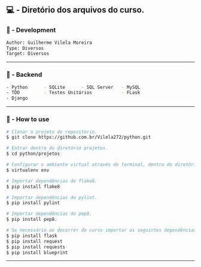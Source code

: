 ## :computer: - Diretório dos arquivos do curso.

### :scroll: - Development

```bash
Author: Guilherme Vilela Moreira
Type: Diversos
Target: Diversos
```
---
### :japanese_ogre: - Backend
```bash
- Python      - SQLite      - SQL Server   - MySQL
- TDD         - Testes Unitários           - FLask
- Django
```
---
### :wave: - How to use
```bash
# Clonar o projeto do repositório.
$ git clone https://github.com.br/Vilela272/python.git

# Entrar dentro do diretório projetos.
$ cd python/projetos

# Configurar o ambiente virtual através do terminal, dentro do diretório projetos.
$ virtualenv env

# Importar dependências do flake8.
$ pip install flake8

# Importar dependências do pylint.
$ pip install pylint

# Importar dependências do pep8.
$ pip install pep8.

# Se necessário ao decorrer do curso importar as seguintes dependências.
$ pip install flask
$ pip install request
$ pip install requests
$ pip install blueprint
```
---